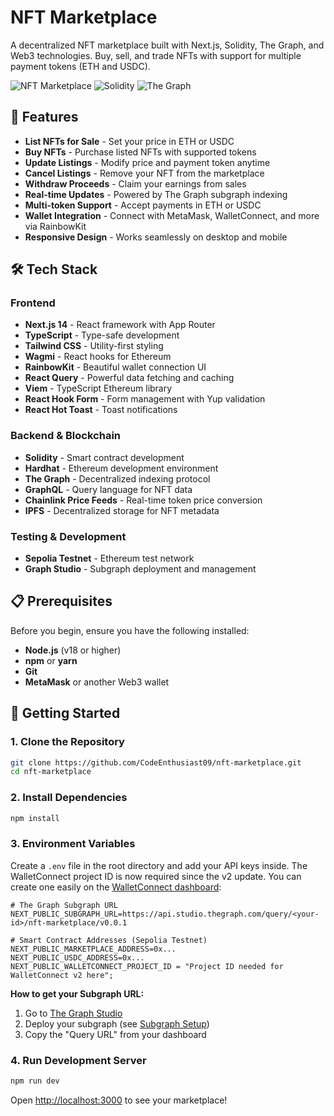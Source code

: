# NFT Marketplace

A decentralized NFT marketplace built with Next.js, Solidity, The Graph, and Web3 technologies. Buy, sell, and trade NFTs with support for multiple payment tokens (ETH and USDC).

![NFT Marketplace](https://img.shields.io/badge/Next.js-14-black)
![Solidity](https://img.shields.io/badge/Solidity-^0.8.0-blue)
![The Graph](https://img.shields.io/badge/The%20Graph-Indexing-purple)

## 🌟 Features

- **List NFTs for Sale** - Set your price in ETH or USDC
- **Buy NFTs** - Purchase listed NFTs with supported tokens
- **Update Listings** - Modify price and payment token anytime
- **Cancel Listings** - Remove your NFT from the marketplace
- **Withdraw Proceeds** - Claim your earnings from sales
- **Real-time Updates** - Powered by The Graph subgraph indexing
- **Multi-token Support** - Accept payments in ETH or USDC
- **Wallet Integration** - Connect with MetaMask, WalletConnect, and more via RainbowKit
- **Responsive Design** - Works seamlessly on desktop and mobile

## 🛠️ Tech Stack

### Frontend

- **Next.js 14** - React framework with App Router
- **TypeScript** - Type-safe development
- **Tailwind CSS** - Utility-first styling
- **Wagmi** - React hooks for Ethereum
- **RainbowKit** - Beautiful wallet connection UI
- **React Query** - Powerful data fetching and caching
- **Viem** - TypeScript Ethereum library
- **React Hook Form** - Form management with Yup validation
- **React Hot Toast** - Toast notifications

### Backend & Blockchain

- **Solidity** - Smart contract development
- **Hardhat** - Ethereum development environment
- **The Graph** - Decentralized indexing protocol
- **GraphQL** - Query language for NFT data
- **Chainlink Price Feeds** - Real-time token price conversion
- **IPFS** - Decentralized storage for NFT metadata

### Testing & Development

- **Sepolia Testnet** - Ethereum test network
- **Graph Studio** - Subgraph deployment and management

## 📋 Prerequisites

Before you begin, ensure you have the following installed:

- **Node.js** (v18 or higher)
- **npm** or **yarn**
- **Git**
- **MetaMask** or another Web3 wallet

## 🚀 Getting Started

### 1. Clone the Repository

```bash
git clone https://github.com/CodeEnthusiast09/nft-marketplace.git
cd nft-marketplace
```

### 2. Install Dependencies

```bash
npm install
```

### 3. Environment Variables

Create a `.env` file in the root directory and add your API keys inside. The WalletConnect project ID is now required since the v2 update. You can create one easily on the [WalletConnect dashboard](https://dashboard.reown.com):

```env
# The Graph Subgraph URL
NEXT_PUBLIC_SUBGRAPH_URL=https://api.studio.thegraph.com/query/<your-id>/nft-marketplace/v0.0.1

# Smart Contract Addresses (Sepolia Testnet)
NEXT_PUBLIC_MARKETPLACE_ADDRESS=0x...
NEXT_PUBLIC_USDC_ADDRESS=0x...
NEXT_PUBLIC_WALLETCONNECT_PROJECT_ID = "Project ID needed for WalletConnect v2 here";
```

**How to get your Subgraph URL:**

1. Go to [The Graph Studio](https://thegraph.com/studio/)
2. Deploy your subgraph (see [Subgraph Setup](https://thegraph.com/docs/en/subgraphs/developing/deploying/using-subgraph-studio/))
3. Copy the "Query URL" from your dashboard

### 4. Run Development Server

```bash
npm run dev
```

Open [http://localhost:3000](http://localhost:3000) to see your marketplace!
